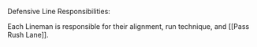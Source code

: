 Defensive Line Responsibilities:

Each Lineman is responsible for their alignment, run technique, and [[Pass Rush Lane]]. 
